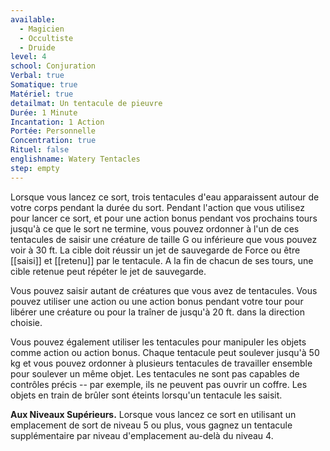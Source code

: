 ```yaml
---
available:
  - Magicien
  - Occultiste
  - Druide
level: 4
school: Conjuration
Verbal: true
Somatique: true
Matériel: true
detailmat: Un tentacule de pieuvre
Durée: 1 Minute
Incantation: 1 Action
Portée: Personnelle
Concentration: true
Rituel: false
englishname: Watery Tentacles
step: empty
---
```

Lorsque vous lancez ce sort, trois tentacules d'eau apparaissent autour de votre corps pendant la durée du sort. Pendant l'action que vous utilisez pour lancer ce sort, et pour une action bonus pendant vos prochains tours jusqu'à ce que le sort ne termine, vous pouvez ordonner à l'un de ces tentacules de saisir une créature de taille G ou inférieure que vous pouvez voir à 30 ft. La cible doit réussir un jet de sauvegarde de Force ou être [[saisi]] et [[retenu]] par le tentacule. A la fin de chacun de ses tours, une cible retenue peut répéter le jet de sauvegarde.

Vous pouvez saisir autant de créatures que vous avez de tentacules. Vous pouvez utiliser une action ou une action bonus pendant votre tour pour libérer une créature ou pour la traîner de jusqu'à 20 ft. dans la direction choisie.

Vous pouvez également utiliser les tentacules pour manipuler les objets comme action ou action bonus. Chaque tentacule peut soulever jusqu'à 50 kg et vous pouvez ordonner à plusieurs tentacules de travailler ensemble pour soulever un même objet. Les tentacules ne sont pas capables de contrôles précis -- par exemple, ils ne peuvent pas ouvrir un coffre. Les objets en train de brûler sont éteints lorsqu'un tentacule les saisit.

__Aux Niveaux Supérieurs.__ Lorsque vous lancez ce sort en utilisant un emplacement de sort de niveau 5 ou plus, vous gagnez un tentacule supplémentaire par niveau d'emplacement au-delà du niveau 4.
